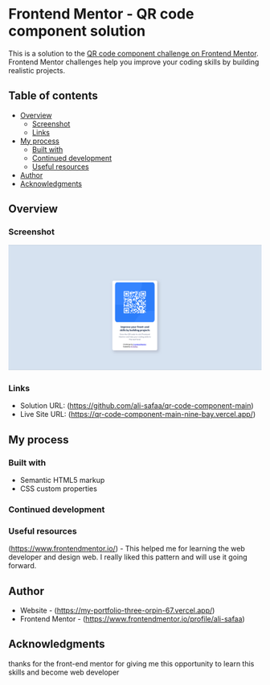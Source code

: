 # Frontend Mentor - QR code component solution

This is a solution to the [QR code component challenge on Frontend Mentor](https://www.frontendmentor.io/challenges/qr-code-component-iux_sIO_H). Frontend Mentor challenges help you improve your coding skills by building realistic projects. 

## Table of contents

- [Overview](#overview)
  - [Screenshot](#screenshot)
  - [Links](#links)
- [My process](#my-process)
  - [Built with](#built-with)
  - [Continued development](#continued-development)
  - [Useful resources](#useful-resources)
- [Author](#author)
- [Acknowledgments](#acknowledgments)

## Overview

### Screenshot

![](./screenshot.png)

### Links

- Solution URL: (https://github.com/ali-safaa/qr-code-component-main)
- Live Site URL: (https://qr-code-component-main-nine-bay.vercel.app/)

## My process

### Built with

- Semantic HTML5 markup
- CSS custom properties

### Continued development

### Useful resources

(https://www.frontendmentor.io/) - This helped me for learning the web developer and design web. I really liked this pattern and will use it going forward.

## Author

- Website - (https://my-portfolio-three-orpin-67.vercel.app/)
- Frontend Mentor - (https://www.frontendmentor.io/profile/ali-safaa)

## Acknowledgments

thanks for the front-end mentor for giving me this opportunity to learn this skills and become web developer
